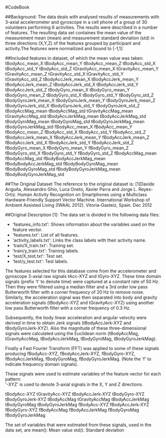 #CodeBook

##Background:
The data deals with analysed results of measurements with 3-axial accelerometer and gyroscope in a cell phone of a group of 30 volunteers performing 6 activities. The results were described in a number of features. 
The resulting data set containes the mean value of the measurement mean (mean) and measurement standard deviation (std) in three directions (X,Y,Z) of the features grouped by participant and activity.The features were normailized and bound to [-1,1]:

##Included features in dataset, of which the mean value was taken: 
  tBodyAcc_mean_X
  tBodyAcc_mean_Y
  tBodyAcc_mean_Z
  tBodyAcc_std_X
  tBodyAcc_std_Y
  tBodyAcc_std_Z
  tGravityAcc_mean_X
  tGravityAcc_mean_Y
  tGravityAcc_mean_Z
  tGravityAcc_std_X
  tGravityAcc_std_Y
  tGravityAcc_std_Z
  tBodyAccJerk_mean_X
  tBodyAccJerk_mean_Y
  tBodyAccJerk_mean_Z
  tBodyAccJerk_std_X
  tBodyAccJerk_std_Y
  tBodyAccJerk_std_Z
  tBodyGyro_mean_X
  tBodyGyro_mean_Y
  tBodyGyro_mean_Z
  tBodyGyro_std_X
  tBodyGyro_std_Y
  tBodyGyro_std_Z
  tBodyGyroJerk_mean_X
  tBodyGyroJerk_mean_Y
  tBodyGyroJerk_mean_Z
  tBodyGyroJerk_std_X
  tBodyGyroJerk_std_Y
  tBodyGyroJerk_std_Z
  tBodyAccMag_mean
  tBodyAccMag_std
  tGravityAccMag_mean
  tGravityAccMag_std
  tBodyAccJerkMag_mean
  tBodyAccJerkMag_std
  tBodyGyroMag_mean
  tBodyGyroMag_std
  tBodyGyroJerkMag_mean
  tBodyGyroJerkMag_std
  fBodyAcc_mean_X
  fBodyAcc_mean_Y
  fBodyAcc_mean_Z
  fBodyAcc_std_X
  fBodyAcc_std_Y
  fBodyAcc_std_Z
  fBodyAccJerk_mean_X
  fBodyAccJerk_mean_Y
  fBodyAccJerk_mean_Z
  fBodyAccJerk_std_X
  fBodyAccJerk_std_Y
  fBodyAccJerk_std_Z
  fBodyGyro_mean_X
  fBodyGyro_mean_Y
  fBodyGyro_mean_Z
  fBodyGyro_std_X
  fBodyGyro_std_Y
  fBodyGyro_std_Z
  fBodyAccMag_mean
  fBodyAccMag_std
  fBodyBodyAccJerkMag_mean
  fBodyBodyAccJerkMag_std
  fBodyBodyGyroMag_mean
  fBodyBodyGyroMag_std
  fBodyBodyGyroJerkMag_mean
  fBodyBodyGyroJerkMag_std


##The Original  Dataset
The reference to the original dataset is: [1]Davide Anguita, Alessandro Ghio, Luca Oneto, Xavier Parra and Jorge L. Reyes-Ortiz. Human Activity Recognition on Smartphones using a Multiclass Hardware-Friendly Support Vector Machine. International Workshop of Ambient Assisted Living (IWAAL 2012). Vitoria-Gasteiz, Spain. Dec 2012

##Original Description [1]:
The data set is divided in the following data files:
- 'features_info.txt': Shows information about the variables used on the feature vector.
- 'features.txt': List of all features.
- 'activity_labels.txt': Links the class labels with their activity name.
- 'train/X_train.txt': Training set.
- 'train/y_train.txt': Training labels.
- 'test/X_test.txt': Test set.
- 'test/y_test.txt': Test labels.

The features selected for this database come from the accelerometer and gyroscope 3-axial raw signals tAcc-XYZ and tGyro-XYZ. These time domain signals (prefix 't' to denote time) were captured at a constant rate of 50 Hz. Then they were filtered using a median filter and a 3rd order low pass Butterworth filter with a corner frequency of 20 Hz to remove noise. Similarly, the acceleration signal was then separated into body and gravity acceleration signals (tBodyAcc-XYZ and tGravityAcc-XYZ) using another low pass Butterworth filter with a corner frequency of 0.3 Hz. 

Subsequently, the body linear acceleration and angular velocity were derived in time to obtain Jerk signals (tBodyAccJerk-XYZ and tBodyGyroJerk-XYZ). Also the magnitude of these three-dimensional signals were calculated using the Euclidean norm (tBodyAccMag, tGravityAccMag, tBodyAccJerkMag, tBodyGyroMag, tBodyGyroJerkMag). 

Finally a Fast Fourier Transform (FFT) was applied to some of these signals producing fBodyAcc-XYZ, fBodyAccJerk-XYZ, fBodyGyro-XYZ, fBodyAccJerkMag, fBodyGyroMag, fBodyGyroJerkMag. (Note the 'f' to indicate frequency domain signals). 

These signals were used to estimate variables of the feature vector for each pattern:  
'-XYZ' is used to denote 3-axial signals in the X, Y and Z directions.

tBodyAcc-XYZ
tGravityAcc-XYZ
tBodyAccJerk-XYZ
tBodyGyro-XYZ
tBodyGyroJerk-XYZ
tBodyAccMag
tGravityAccMag
tBodyAccJerkMag
tBodyGyroMag
tBodyGyroJerkMag
fBodyAcc-XYZ
fBodyAccJerk-XYZ
fBodyGyro-XYZ
fBodyAccMag
fBodyAccJerkMag
fBodyGyroMag
fBodyGyroJerkMag

The set of variables that were estimated from these signals, used in the data set, are
mean(): Mean value
std(): Standard deviation



